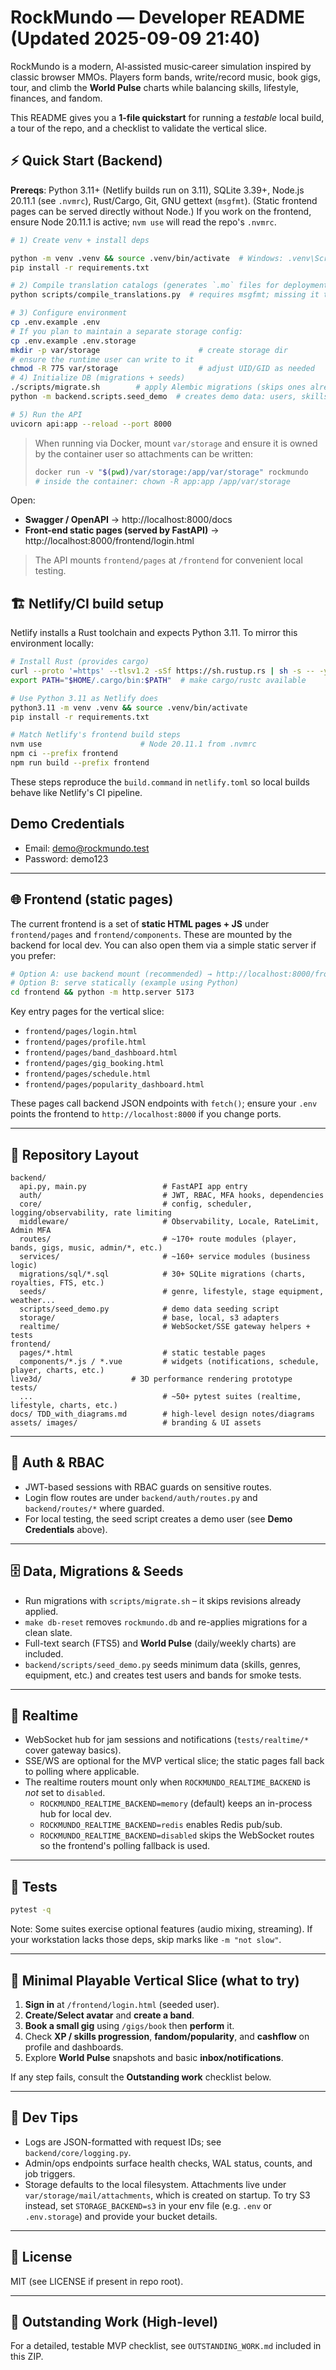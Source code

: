 # RockMundo — Developer README (Updated 2025-09-09 21:40)

RockMundo is a modern, AI‑assisted music‑career simulation inspired by classic browser MMOs. Players form bands, write/record music, book gigs, tour, and climb the **World Pulse** charts while balancing skills, lifestyle, finances, and fandom.

This README gives you a **1‑file quickstart** for running a *testable* local build, a tour of the repo, and a checklist to validate the vertical slice.


## ⚡ Quick Start (Backend)

**Prereqs**: Python 3.11+ (Netlify builds run on 3.11), SQLite 3.39+, Node.js 20.11.1 (see `.nvmrc`), Rust/Cargo, Git, GNU gettext (`msgfmt`). (Static frontend pages can be served directly without Node.)
If you work on the frontend, ensure Node 20.11.1 is active; `nvm use` will read the repo's `.nvmrc`.

```bash
# 1) Create venv + install deps

python -m venv .venv && source .venv/bin/activate  # Windows: .venv\Scripts\activate
pip install -r requirements.txt

# 2) Compile translation catalogs (generates `.mo` files for deployment)
python scripts/compile_translations.py  # requires msgfmt; missing it triggers a runtime error (see backend/utils/i18n.py)

# 3) Configure environment
cp .env.example .env
# If you plan to maintain a separate storage config:
cp .env.example .env.storage
mkdir -p var/storage                      # create storage dir
# ensure the runtime user can write to it
chmod -R 775 var/storage                  # adjust UID/GID as needed
# 4) Initialize DB (migrations + seeds)
./scripts/migrate.sh        # apply Alembic migrations (skips ones already run)
python -m backend.scripts.seed_demo  # creates demo data: users, skills, genres, etc.

# 5) Run the API
uvicorn api:app --reload --port 8000
```

> When running via Docker, mount `var/storage` and ensure it is owned by the
> container user so attachments can be written:
>
> ```bash
> docker run -v "$(pwd)/var/storage:/app/var/storage" rockmundo
> # inside the container: chown -R app:app /app/var/storage
> ```

Open:
- **Swagger / OpenAPI** → http://localhost:8000/docs
- **Front-end static pages (served by FastAPI)** → http://localhost:8000/frontend/login.html

> The API mounts `frontend/pages` at `/frontend` for convenient local testing.

## 🏗️ Netlify/CI build setup

Netlify installs a Rust toolchain and expects Python 3.11. To mirror this environment locally:

```bash
# Install Rust (provides cargo)
curl --proto '=https' --tlsv1.2 -sSf https://sh.rustup.rs | sh -s -- -y
export PATH="$HOME/.cargo/bin:$PATH"  # make cargo/rustc available

# Use Python 3.11 as Netlify does
python3.11 -m venv .venv && source .venv/bin/activate
pip install -r requirements.txt

# Match Netlify's frontend build steps
nvm use                      # Node 20.11.1 from .nvmrc
npm ci --prefix frontend
npm run build --prefix frontend
```

These steps reproduce the `build.command` in `netlify.toml` so local builds behave like Netlify's CI pipeline.

## Demo Credentials

- Email: demo@rockmundo.test
- Password: demo123

---

## 🌐 Frontend (static pages)

The current frontend is a set of **static HTML pages + JS** under `frontend/pages` and `frontend/components`. These are mounted by the backend for local dev. You can also open them via a simple static server if you prefer:

```bash
# Option A: use backend mount (recommended) → http://localhost:8000/frontend/login.html
# Option B: serve statically (example using Python)
cd frontend && python -m http.server 5173
```

Key entry pages for the vertical slice:
- `frontend/pages/login.html`
- `frontend/pages/profile.html`
- `frontend/pages/band_dashboard.html`
- `frontend/pages/gig_booking.html`
- `frontend/pages/schedule.html`
- `frontend/pages/popularity_dashboard.html`

These pages call backend JSON endpoints with `fetch()`; ensure your `.env` points the frontend to `http://localhost:8000` if you change ports.

---

## 🧱 Repository Layout

```
backend/
  api.py, main.py                 # FastAPI app entry
  auth/                           # JWT, RBAC, MFA hooks, dependencies
  core/                           # config, scheduler, logging/observability, rate limiting
  middleware/                     # Observability, Locale, RateLimit, Admin MFA
  routes/                         # ~170+ route modules (player, bands, gigs, music, admin/*, etc.)
  services/                       # ~160+ service modules (business logic)
  migrations/sql/*.sql            # 30+ SQLite migrations (charts, royalties, FTS, etc.)
  seeds/                          # genre, lifestyle, stage equipment, weather...
  scripts/seed_demo.py            # demo data seeding script
  storage/                        # base, local, s3 adapters
  realtime/                       # WebSocket/SSE gateway helpers + tests
frontend/
  pages/*.html                    # static testable pages
  components/*.js / *.vue         # widgets (notifications, schedule, player, charts, etc.)
live3d/                    # 3D performance rendering prototype
tests/
  ...                             # ~50+ pytest suites (realtime, lifestyle, charts, etc.)
docs/ TDD_with_diagrams.md        # high-level design notes/diagrams
assets/ images/                   # branding & UI assets
```

---

## 🔐 Auth & RBAC

- JWT-based sessions with RBAC guards on sensitive routes.
- Login flow routes are under `backend/auth/routes.py` and `backend/routes/*` where guarded.
- For local testing, the seed script creates a demo user (see **Demo Credentials** above).

---

## 🗄️ Data, Migrations & Seeds

- Run migrations with `scripts/migrate.sh` – it skips revisions already applied.
- `make db-reset` removes `rockmundo.db` and re-applies migrations for a clean slate.
- Full-text search (FTS5) and **World Pulse** (daily/weekly charts) are included.
- `backend/scripts/seed_demo.py` seeds minimum data (skills, genres, equipment, etc.) and creates test users and bands for smoke tests.

---

## 📡 Realtime

- WebSocket hub for jam sessions and notifications (`tests/realtime/*` cover gateway basics).
- SSE/WS are optional for the MVP vertical slice; the static pages fall back to polling where applicable.
- The realtime routers mount only when `ROCKMUNDO_REALTIME_BACKEND` is *not* set to `disabled`.
  - `ROCKMUNDO_REALTIME_BACKEND=memory` (default) keeps an in-process hub for local dev.
  - `ROCKMUNDO_REALTIME_BACKEND=redis` enables Redis pub/sub.
  - `ROCKMUNDO_REALTIME_BACKEND=disabled` skips the WebSocket routes so the frontend's polling fallback is used.

---

## 🧪 Tests

```bash
pytest -q
```

Note: Some suites exercise optional features (audio mixing, streaming). If your workstation lacks those deps, skip marks like `-m "not slow"`.

---

## 🧭 Minimal Playable Vertical Slice (what to try)

1) **Sign in** at `/frontend/login.html` (seeded user).  
2) **Create/Select avatar** and **create a band**.  
3) **Book a small gig** using `/gigs/book` then **perform** it.  
4) Check **XP / skills progression**, **fandom/popularity**, and **cashflow** on profile and dashboards.  
5) Explore **World Pulse** snapshots and basic **inbox/notifications**.

If any step fails, consult the **Outstanding work** checklist below.

---

## 🧰 Dev Tips

- Logs are JSON-formatted with request IDs; see `backend/core/logging.py`.
- Admin/ops endpoints surface health checks, WAL status, counts, and job triggers.
 - Storage defaults to the local filesystem. Attachments live under `var/storage/mail/attachments`, which is created on startup. To try S3 instead, set `STORAGE_BACKEND=s3` in your env file (e.g. `.env` or `.env.storage`) and provide your bucket details.

---

## 📝 License

MIT (see LICENSE if present in repo root).

---

## 📌 Outstanding Work (High-level)

For a detailed, testable MVP checklist, see `OUTSTANDING_WORK.md` included in this ZIP.
